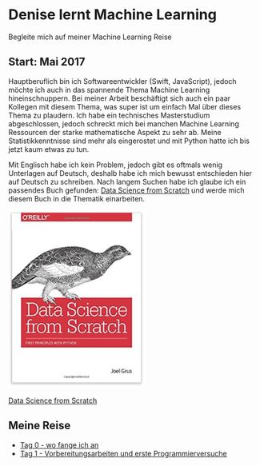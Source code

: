 # Denise lernt Machine Learning
Begleite mich auf meiner Machine Learning Reise

## Start: Mai 2017
Hauptberuflich bin ich Softwareentwickler (Swift, JavaScript), jedoch möchte ich auch in das spannende Thema Machine Learning hineinschnuppern. Bei meiner Arbeit beschäftigt sich auch ein paar Kollegen mit diesem Thema, was super ist um einfach Mal über dieses Thema zu plaudern. Ich habe ein technisches Masterstudium abgeschlossen, jedoch schreckt mich bei manchen Machine Learning Ressourcen der starke mathematische Aspekt zu sehr ab. Meine Statistikkenntnisse sind mehr als eingerostet und mit Python hatte ich bis jetzt kaum etwas zu tun. 

Mit Englisch habe ich kein Problem, jedoch gibt es oftmals wenig Unterlagen auf Deutsch, deshalb habe ich mich bewusst entschieden hier auf Deutsch zu schreiben. Nach langem Suchen habe ich glaube ich ein passendes Buch gefunden: [Data Science from Scratch](http://amzn.to/2qFunSd) und werde mich diesem Buch in die Thematik einarbeiten.

![alt Data Science From Scratch Cover](/bilder/data-science-from-scratch-book-cover.png)

[Data Science from Scratch](http://amzn.to/2qFunSd)

## Meine Reise
* [Tag 0 - wo fange ich an](/tage/0.md)
* [Tag 1 - Vorbereitungsarbeiten und erste Programmierversuche](/tage/1.md)

